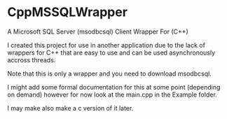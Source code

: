 # CppMSSQLWrapper
A Microsoft SQL Server (msodbcsql) Client Wrapper For (C++)

I created this project for use in another application due to the lack of wrappers for C++ that are easy to use and can be used asynchronously accross threads. 

Note that this is only a wrapper and you need to download msodbcsql.

I might add some formal documentation for this at some point (depending on demand) however for now look at the main.cpp in the Example folder.

I may make also make a c version of it later.
